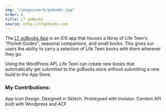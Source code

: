 ```yaml
---
img: "/images/work/gobooks.jpg"
order: 6
title: LT goBooks
source: http://ltgobooks.com
---
```


The [LT goBooks App](https://itunes.apple.com/us/app/lt-gobooks/id965257982) is an iOS app that houses a libray of Life Teen's "Pocket Guides", seasonal companions, and small books. This gives our users the ability to carry a selection of Life Teen books with them wherever they go.

Using the WordPress API, Life Teen can create new books that automatically get submitted to the goBooks store without submitting a new build to the App Store.

### My Contributions:

App Icon Design. Designed in Sktech. Prototyped with Invision. Content API built with Wordpress and ACF.
